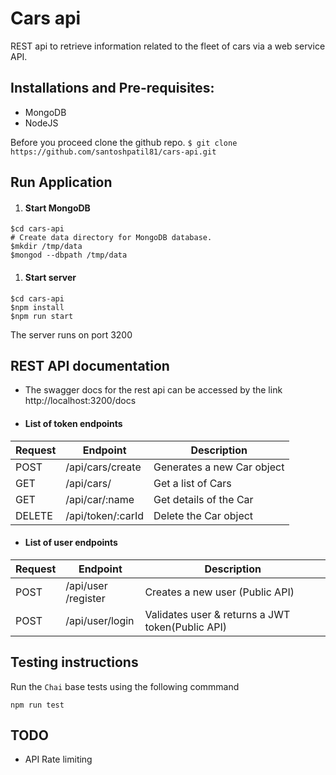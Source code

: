# Cars api
REST api to retrieve information related to the fleet of cars via a web service API.

## Installations and Pre-requisites:
* MongoDB
* NodeJS

Before you proceed clone the github repo.
```$ git clone https://github.com/santoshpatil81/cars-api.git ```

## Run Application

1. #### Start MongoDB
```
$cd cars-api
# Create data directory for MongoDB database.
$mkdir /tmp/data
$mongod --dbpath /tmp/data

```
1. #### Start server
```
$cd cars-api
$npm install
$npm run start
```
The server runs on port 3200


## REST API documentation

* The swagger docs for the rest api can be accessed by the link http://localhost:3200/docs

* #### List of token endpoints

| Request|  Endpoint                    |  Description                         |
| ------ | ---------------------------- | ------------------------------------ |
| POST   | ​/api​/cars​/create          | Generates a new Car object           |
| GET    | /api​/cars​/                 | Get a list of Cars                   |
| GET    | /api​/car​/:name             | Get details of the Car               |
| DELETE | /api​/token​/:carId          | Delete the Car object                |

* #### List of user endpoints

| Request|  Endpoint                    |  Description                         |
|--------|------------------------------|--------------------------------------|
| POST   | /api​/user​/register           | Creates a new user (Public API)      |
| POST   | /api​/user​/login              | Validates user & returns a JWT token(Public API)  |


## Testing instructions

Run the `Chai` base tests using the following commmand

`npm run test`


## TODO
* API Rate limiting


